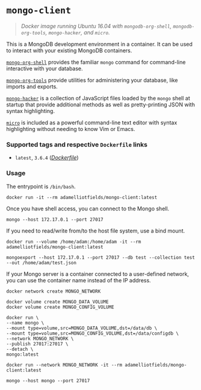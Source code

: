 # `mongo-client`
> _Docker image running Ubuntu 16.04 with `mongodb-org-shell`, `mongodb-org-tools`, `mongo-hacker`, and `micro`._

This is a MongoDB development environment in a container. It can be used to interact with your existing MongoDB containers.

[`mongo-org-shell`](https://docs.mongodb.com/getting-started/shell/client) provides the familiar `mongo` command for command-line interactive with your database.

[`mongo-org-tools`](https://github.com/mongodb/mongo-tools) provide utilities for administering your database, like imports and exports.

[`mongo-hacker`](https://github.com/TylerBrock/mongo-hacker) is a collection of JavaScript files loaded by the `mongo` shell at startup that provide additional methods as well as pretty-printing JSON with syntax highlighting.

[`micro`](https://github.com/zyedidia/micro) is included as a powerful command-line text editor with syntax highlighting without needing to know Vim or Emacs.

### Supported tags and respective `Dockerfile` links
  - `latest`, `3.6.4` ([_Dockerfile_](https://github.com/adamelliotfields/docker/blob/master/mongo-client/Dockerfile))

### Usage

The entrypoint is `/bin/bash`.

```
docker run -it --rm adamelliotfields/mongo-client:latest

```

Once you have shell access, you can connect to the Mongo shell.

```
mongo --host 172.17.0.1 --port 27017

```

If you need to read/write from/to the host file system, use a bind mount.

```
docker run --volume /home/adam:/home/adam -it --rm adamelliotfields/mongo-client:latest

mongoexport --host 172.17.0.1 --port 27017 --db test --collection test --out /home/adam/test.json

```

If your Mongo server is a container connected to a user-defined network, you can use the container name instead of the IP address.

```
docker network create MONGO_NETWORK

docker volume create MONGO_DATA_VOLUME
docker volume create MONGO_CONFIG_VOLUME

docker run \
--name mongo \
--mount type=volume,src=MONGO_DATA_VOLUME,dst=/data/db \
--mount type=volume,src=MONGO_CONFIG_VOLUME,dst=/data/configdb \
--network MONGO_NETWORK \
--publish 27017:27017 \
--detach \
mongo:latest

docker run --network MONGO_NETWORK -it --rm adamelliotfields/mongo-client:latest

mongo --host mongo --port 27017

```

